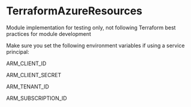 # TerraformAzureResources

Module implementation for testing only, not following Terraform best practices for module development

Make sure you set the following environment variables if using a service principal:

ARM_CLIENT_ID

ARM_CLIENT_SECRET

ARM_TENANT_ID

ARM_SUBSCRIPTION_ID
